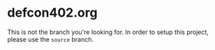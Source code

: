 # defcon402.org

This is not the branch you're looking for.  In order to setup this project, please use the `source` branch.

